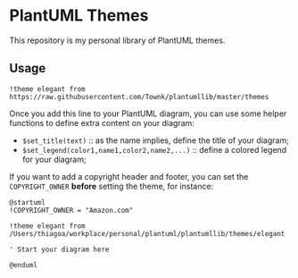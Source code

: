 # PlantUML Themes

This repository is my personal library of PlantUML themes.

## Usage

``` text
!theme elegant from https://raw.githubusercontent.com/Townk/plantumllib/master/themes
```

Once you add this line to your PlantUML diagram, you can use some helper functions to define extra content on your diagram:

- `$set_title(text)` :: as the name implies, define the title of your diagram;
- `$set_legend(color1,name1,color2,name2,...)` :: define a colored legend for your diagram;

If you want to add a copyright header and footer, you can set the `COPYRIGHT_OWNER` **before** setting the theme, for instance:

``` puml
@startuml
!COPYRIGHT_OWNER = "Amazon.com"

!theme elegant from /Users/thiagoa/workplace/personal/plantuml/plantumllib/themes/elegant

' Start your diagram here

@enduml
```

